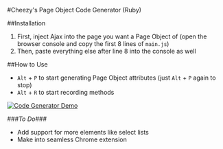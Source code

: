 #Cheezy's Page Object Code Generator (Ruby)

##Installation
1. First, inject Ajax into the page you want a Page Object of (open the browser console and copy the first 8 lines of `main.js`) 
2. Then, paste everything else after line 8 into the console as well

##How to Use
+ `Alt` + `P` to start generating Page Object attributes (just `Alt` + `P` again to stop)
+ `Alt` + `R` to start recording methods



[![Code Generator Demo](http://img.youtube.com/vi/AAFgMbvyft4/0.jpg)](http://www.youtube.com/watch?v=AAFgMbvyft4 "Demo")

###*To Do*###
+ Add support for more elements like select lists
+ Make into seamless Chrome extension
